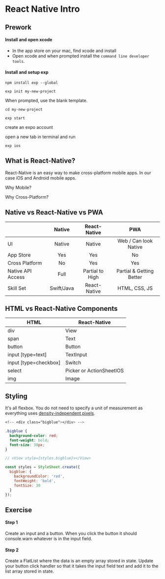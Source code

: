 # React Native Intro

## Prework

#### Install and open xcode
- In the app store on your mac, find xcode and install
- Open xcode and when prompted install the `command line developer tools`.

#### Install and setup exp
`npm install exp --global`

`exp init my-new-project`

When prompted, use the blank template.

`cd my-new-project`

`exp start`

create an expo account

open a new tab in terminal and run 

`exp ios`

## What is React-Native? 

React-Native is an easy way to make cross-platform mobile apps. In our case iOS and Android mobile apps.

Why Mobile?

Why Cross-Platform?

## Native vs React-Native vs PWA 

|                   | Native        | React-Native | PWA
| ---               |   :-:         |   :-:  | :-: 
| UI                | Native        | Native | Web / Can look Native 
| App Store         | Yes           | Yes    | No  
| Cross Platform    | No            | Yes    | Yes 
| Native API Access | Full          | Partial to High | Partial & Getting Better 
| Skill Set         | Swift/Java    | React-Native | HTML, CSS, JS  


## HTML vs React-Native Components

| HTML | React-Native |
| --- | --- |
| div | View | 
| span | Text | 
| button | Button | 
| input [type=text] | TextInput | 
| input [type=checkbox] | Switch | 
| select | Picker or ActionSheetIOS | 
| img | Image | 

## Styling

It's all flexbox. You do not need to specify a unit of measurement as everything uses [density-independent pixels](https://medium.com/@0saurabhgour/react-native-density-independent-pixels-pixelratio-1f10d86f631).

```css
<!-- <div class="bigblue"></div> -->

.bigblue {
  background-color: red;
  font-weight: bold;
  font-size: 30px;
}
```

```jsx
// <View style={styles.bigblue}></View>

const styles = StyleSheet.create({
  bigblue: {
    backgroundColor: 'red',
    fontWeight: 'bold',
    fontSize: 30
  }
});
```

## Exercise

#### Step 1
Create an input and a button. When you click the button it should console.warn whatever is in the input field.

#### Step 2
Create a FlatList where the data is an empty array stored in state. Update your button click handler so that it takes the input field text and add it to the list array stored in state.

